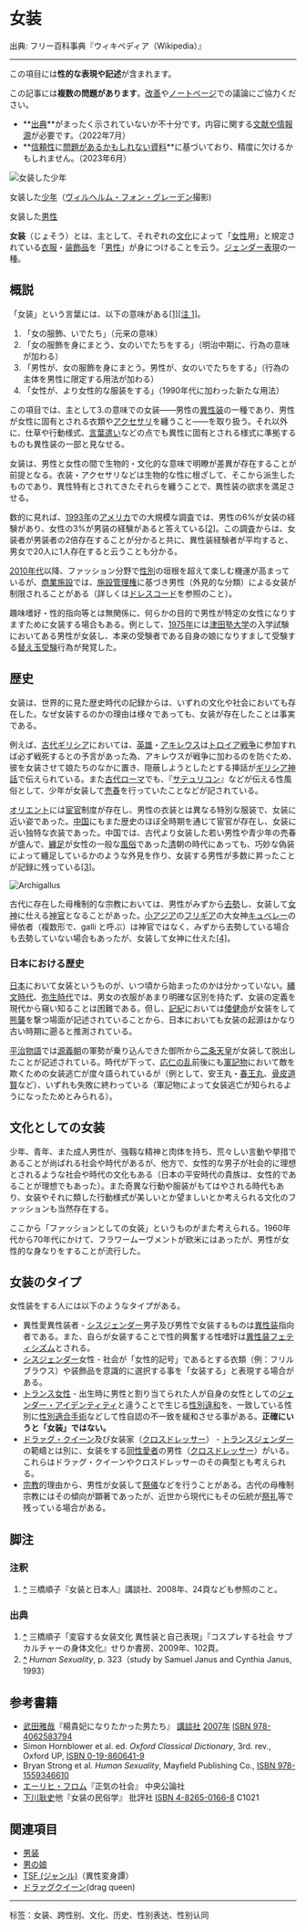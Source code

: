 # 女装

出典: フリー百科事典『ウィキペディア（Wikipedia）』

---

この項目には**性的な表現や記述**が含まれます。 

この記事には**複数の問題があります**。[改善](https://ja.wikipedia.org/w/index.php?title=%E5%A5%B3%E8%A3%85&action=edit)や[ノートページ](/wiki/%E3%83%8E%E3%83%BC%E3%83%88:%E5%A5%B3%E8%A3%85 "ノート:女装")での議論にご協力ください。

-   **[出典](/wiki/Wikipedia:%E5%87%BA%E5%85%B8%E3%82%92%E6%98%8E%E8%A8%98%E3%81%99%E3%82%8B "Wikipedia:出典を明記する")**がまったく示されていないか不十分です。内容に関する[文献や情報源](/wiki/Wikipedia:%E4%BF%A1%E9%A0%BC%E3%81%A7%E3%81%8D%E3%82%8B%E6%83%85%E5%A0%B1%E6%BA%90 "Wikipedia:信頼できる情報源")が必要です。（2022年7月）
-   **[信頼性](/wiki/Wikipedia:%E4%BF%A1%E9%A0%BC%E3%81%A7%E3%81%8D%E3%82%8B%E6%83%85%E5%A0%B1%E6%BA%90 "Wikipedia:信頼できる情報源")に[問題があるかもしれない資料](/wiki/Wikipedia:V#NR "Wikipedia:V")**に基づいており、精度に欠けるかもしれません。（2023年6月）

![女装した少年](//upload.wikimedia.org/wikipedia/commons/thumb/3/3b/OOjs_UI_icon_alert-warning.svg/38px-OOjs_UI_icon_alert-warning.svg.png)

女装した[少年](/wiki/%E5%B0%91%E5%B9%B4 "少年")（[ヴィルヘルム・フォン・グレーデン](/wiki/%E3%83%B4%E3%82%A3%E3%83%AB%E3%83%98%E3%83%AB%E3%83%A0%E3%83%BB%E3%83%95%E3%82%A9%E3%83%B3%E3%83%BB%E3%82%B0%E3%83%AC%E3%83%BC%E3%83%87%E3%83%B3 "ヴィルヘルム・フォン・グレーデン")撮影)

女装した[男性](/wiki/%E7%94%B7%E6%80%A7 "男性")

**女装**（じょそう）とは、主として、それぞれの[文化](/wiki/%E6%96%87%E5%8C%96 "文化")によって「[女性](/wiki/%E5%A5%B3%E6%80%A7 "女性")用」と規定されている[衣服](/wiki/%E8%A1%A3%E6%9C%8D "衣服")・[装飾品](/wiki/%E8%A3%85%E9%A3%BE%E5%93%81 "装飾品")を「[男性](/wiki/%E7%94%B7%E6%80%A7 "男性")」が身につけることを云う。[ジェンダー表現](/wiki/%E3%82%B8%E3%82%A7%E3%83%B3%E3%83%80%E3%83%BC%E8%A1%A8%E7%8F%BE "ジェンダー表現")の一種。

## 概説

「女装」という言葉には、以下の意味がある[\[1\]](#cite_note-1)[\[注 1\]](#cite_note-2)。

1.  「女の服飾、いでたち」（元来の意味）
2.  「女の服飾を身にまとう、女のいでたちをする」（明治中期に、行為の意味が加わる）
3.  「男性が、女の服飾を身にまとう。男性が、女のいでたちをする」（行為の主体を男性に限定する用法が加わる）
4.  「女性が、より女性的な服装をする」（1990年代に加わった新たな用法）

この項目では、主として3.の意味での女装――男性の[異性装](/wiki/%E7%95%B0%E6%80%A7%E8%A3%85 "異性装")の一種であり、男性が女性に固有とされる衣類や[アクセサリ](/wiki/%E8%A3%85%E8%BA%AB%E5%85%B7 "装身具")を纏うこと――を取り扱う。それ以外に、仕草や行動様式、[言葉遣い](/w/index.php?title=%E8%A8%80%E8%91%89%E9%81%A3%E3%81%84&action=edit&redlink=1 "言葉遣い (存在しないページ)")などの点でも異性に固有とされる様式に準拠するものも異性装の一部と見なせる。

女装は、男性と女性の間で生物的・文化的な意味で明瞭が差異が存在することが前提となる。衣装・アクセサリなどは生物的な性に根ざして、そこから派生したものであり、異性特有とされてきたそれらを纏うことで、異性装の欲求を満足させる。

数的に見れば、[1993年](/wiki/1993%E5%B9%B4 "1993年")の[アメリカ](/wiki/%E3%82%A2%E3%83%A1%E3%83%AA%E3%82%AB%E5%90%88%E8%A1%86%E5%9B%BD "アメリカ合衆国")での大規模な調査では、男性の6%が女装の経験があり、女性の3%が男装の経験があると答えている[\[2\]](#cite_note-3)。この調査からは、女装者が男装者の2倍存在することが分かると共に、異性装経験者が平均すると、男女で20人に1人存在すると云うことも分かる。

[2010年代](/wiki/2010%E5%B9%B4%E4%BB%A3 "2010年代")以降、ファッション分野で[性別](/wiki/%E6%80%A7%E5%88%A5 "性別")の垣根を超えて楽しむ機運が高まっているが、[商業施設](/wiki/%E5%BA%97 "店")では、[施設管理権](/wiki/%E6%96%BD%E8%A8%AD%E7%AE%A1%E7%90%86%E6%A8%A9 "施設管理権")に基づき男性（外見的な分類）による女装が制限されることがある（詳しくは[ドレスコード](/wiki/%E6%9C%8D%E8%A3%85%E8%A6%8F%E5%AE%9A "服装規定")を参照のこと）。

趣味嗜好・性的指向等とは無関係に、何らかの目的で男性が特定の女性になりすますために女装する場合もある。例として、[1975年](/wiki/1975%E5%B9%B4 "1975年")には[津田塾大学](/wiki/%E6%B4%A5%E7%94%B0%E5%A1%BE%E5%A4%A7%E5%AD%A6 "津田塾大学")の入学試験においてある男性が女装し、本来の受験者である自身の娘になりすまして受験する[替え玉受験](/wiki/%E6%9B%BF%E3%81%88%E7%8E%89%E5%8F%97%E9%A8%93 "替え玉受験")行為が発覚した。

## 歴史

女装は、世界的に見た歴史時代の記録からは、いずれの文化や社会においても存在した。なぜ女装するのかの理由は様々であっても、女装が存在したことは事実である。

例えば、[古代ギリシア](/wiki/%E5%8F%A4%E4%BB%A3%E3%82%AE%E3%83%AA%E3%82%B7%E3%82%A2 "古代ギリシア")においては、[英雄](/wiki/%E8%8B%B1%E9%9B%84 "英雄")・[アキレウス](/wiki/%E3%82%A2%E3%82%AD%E3%83%AC%E3%82%A6%E3%82%B9 "アキレウス")は[トロイア戦争](/wiki/%E3%83%88%E3%83%AD%E3%82%A4%E3%82%A2%E6%88%A6%E4%BA%89 "トロイア戦争")に参加すれば必ず戦死するとの予言があった為、アキレウスが戦争に加わるのを防ぐため、彼を女装させて娘たちのなかに置き、隠蔽しようとしたとする挿話が[ギリシア神話](/wiki/%E3%82%AE%E3%83%AA%E3%82%B7%E3%82%A2%E7%A5%9E%E8%A9%B1 "ギリシア神話")で伝えられている。また[古代ローマ](/wiki/%E5%8F%A4%E4%BB%A3%E3%83%AD%E3%83%9E "古代ローマ")でも、『[サテュリコン](/wiki/%E3%82%B5%E3%83%86%E3%83%A5%E3%83%AA%E3%82%B3%E3%83%B3 "サテュリコン")』などが伝える性風俗として、少年が女装して[売春](/wiki/%E5%A3%B2%E6%98%A5 "売春")を行っていたことなどが記されている。

[オリエント](/wiki/%E3%82%AA%E3%83%AA%E3%82%A8%E3%83%B3%E3%83%88 "オリエント")には[宦官](/wiki/%E5%AE%A6%E5%AE%98 "宦官")制度が存在し、男性の衣装とは異なる特別な服装で、女装に近い姿であった。[中国](/wiki/%E4%B8%AD%E5%9B%BD "中国")にもまた歴史のほぼ全時期を通じて宦官が存在し、女装に近い独特な衣装であった。中国では、古代より女装した若い男性や青少年の売春が盛んで、[纏足](/wiki/%E7%BA%8F%E8%B6%B3 "纏足")が女性の一般な[風俗](/wiki/%E9%A2%A8%E4%BF%97 "風俗")であった[清](/wiki/%E6%B8%85 "清")朝の時代にあっても、巧妙な偽装によって纏足しているかのような外見を作り、女装する男性が多数に昇ったことが記録に残っている[\[3\]](#cite_note-4)。

![Archigallus](//upload.wikimedia.org/wikipedia/commons/thumb/9/92/Archigallus.jpg/210px-Archigallus.jpg)

古代に存在した母権制的な宗教においては、男性がみずから[去勢](/wiki/%E5%8E%BB%E5%8B%A2 "去勢")し、女装して[女神](/wiki/%E5%A5%B3%E7%A5%9E "女神")に仕える[神官](/wiki/%E7%A5%9E%E5%AE%98 "神官")となることがあった。[小アジア](/wiki/%E5%B0%8F%E3%82%A2%E3%82%B8%E3%82%A2 "小アジア")の[フリギア](/wiki/%E3%83%95%E3%83%AA%E3%82%AE%E3%82%A2 "フリギア")の大女神[キュベレー](/wiki/%E3%82%AD%E3%83%A5%E3%83%99%E3%83%AC%E3%83%BC "キュベレー")の帰依者（複数形で、galli と呼ぶ）は神官ではなく、みずから去勢している場合も去勢していない場合もあったが、女装して女神に仕えた[\[4\]](#cite_note-5)。

### 日本における歴史

[日本](/wiki/%E6%97%A5%E6%9C%AC "日本")において女装というものが、いつ頃から始まったのかは分かっていない。[縄文時代](/wiki/%E7%B8%84%E6%96%87%E6%99%82%E4%BB%A3 "縄文時代")、[弥生時代](/wiki/%E5%BC%A5%E7%94%9F%E6%99%82%E4%BB%A3 "弥生時代")では、男女の衣服があまり明確な区別を持たず、女装の定義を現代から窺い知ることは困難である。但し、[記紀](/wiki/%E8%A8%98%E7%B4%80 "記紀")においては[倭健命](/wiki/%E3%83%A4%E3%83%9E%E3%83%88%E3%82%BF%E3%82%B1%E3%83%AC "ヤマトタケル")が女装をして[熊襲](/wiki/%E7%86%8A%E8%A5%B2 "熊襲")を撃つ場面が記述されていることから、日本においても女装の起源はかなり古い時期に遡ると推測されている。

[平治物語](/wiki/%E5%B9%B3%E6%B2%BB%E7%89%A9%E8%AA%9E "平治物語")では[源義朝](/wiki/%E6%BA%90%E7%BE%A9%E6%9C%9D "源義朝")の軍勢が乗り込んできた御所から[二条天皇](/wiki/%E4%BA%8C%E6%9D%A1%E5%A4%A9%E7%9A%87 "二条天皇")が女装して脱出したことが記述されている。時代が下って、[応仁の乱](/wiki/%E5%BF%9C%E4%BB%81%E3%81%AE%E4%B9%B1 "応仁の乱")前後にも[軍記物](/wiki/%E8%BB%8D%E8%A8%98%E7%89%A9 "軍記物")において敵を欺くための女装逃亡が度々語られているが（例として、安王丸・[春王丸](/wiki/%E8%B6%B3%E5%88%A9%E6%98%A5%E7%8E%8B%E4%B8%B8 "足利春王丸")、[骨皮道賢](/wiki/%E9%AA%A8%E7%9A%AE%E9%81%93%E8%B3%A2 "骨皮道賢")など）、いずれも失敗に終わっている（軍記物によって女装逃亡が知られるようになったためとみられる）。

## 文化としての女装

少年、青年、また成人男性が、強靱な精神と肉体を持ち、荒々しい言動や挙措であることが尚ばれる社会や時代があるが、他方で、女性的な男子が社会的に理想とされるような社会や時代の文化もある（日本の平安時代の貴族は、女性的であることが理想でもあった）。また奇異な行動や服装がもてはやされる時代もあり、女装やそれに類した行動様式が美しいとか望ましいとか考えられる文化のファッションも当然存在する。

ここから「ファッションとしての女装」というものがまた考えられる。1960年代から70年代にかけて、フラワームーヴメントが欧米にはあったが、男性が女性的な身なりをすることが流行した。

## 女装のタイプ

女性装をする人には以下のようなタイプがある。

-   異性愛異性装者 - [シスジェンダー](/wiki/%E3%82%B7%E3%82%B9%E3%82%B8%E3%82%A7%E3%83%B3%E3%83%80%E3%83%BC "シスジェンダー")男子及び男性で女装するものは[異性装](/wiki/%E7%95%B0%E6%80%A7%E8%A3%85 "異性装")指向者である。また、自らが女装することで性的興奮する性嗜好は[異性装フェティシズム](/wiki/%E7%95%B0%E6%80%A7%E8%A3%85%E3%83%95%E3%82%A7%E3%83%86%E3%82%A3%E3%82%B7%E3%82%BA%E3%83%A0 "異性装フェティシズム")とされる。
-   [シスジェンダー](/wiki/%E3%82%B7%E3%82%B9%E3%82%B8%E3%82%A7%E3%83%B3%E3%83%80%E3%83%BC "シスジェンダー")女性 - 社会が「女性的記号」であるとする衣類（例：フリルブラウス）や装飾品を意識的に選択する事を「女装する」と表現する場合がある。
-   [トランス女性](/wiki/%E3%83%88%E3%83%A9%E3%83%B3%E3%82%B9%E5%A5%B3%E6%80%A7 "トランス女性") - 出生時に男性と割り当てられた人が自身の女性としての[ジェンダー・アイデンティティ](/wiki/%E3%82%B8%E3%82%A7%E3%83%B3%E3%83%80%E3%83%BC%E3%83%BB%E3%82%A2%E3%82%A4%E3%83%87%E3%83%B3%E3%83%86%E3%82%A3%E3%83%86%E3%82%A3 "ジェンダー・アイデンティティ")と違うことで生じる[性別違和](/wiki/%E6%80%A7%E5%88%A5%E9%81%95%E5%92%8C "性別違和")を、一致している性別に[性別適合手術](/wiki/%E6%80%A7%E5%88%A5%E9%81%A9%E5%90%88%E6%89%8B%E8%A1%93 "性別適合手術")などして性自認の不一致を緩和させる事がある。**正確にいうと「女装」ではない。**
-   [ドラァグ・クイーン](/wiki/%E3%83%89%E3%83%A9%E3%82%A1%E3%82%B0%E3%83%BB%E3%82%AF%E3%82%A4%E3%83%BC%E3%83%B3 "ドラァグ・クイーン")及び女装家（[クロスドレッサー](/wiki/%E7%95%B0%E6%80%A7%E8%A3%85 "異性装")） - [トランスジェンダー](/wiki/%E3%83%88%E3%83%A9%E3%83%B3%E3%82%B9%E3%82%B8%E3%82%A7%E3%83%B3%E3%83%80%E3%83%BC "トランスジェンダー")の範疇とは別に、女装をする[同性愛者](/wiki/%E5%90%8C%E6%80%A7%E6%84%9B%E8%80%85 "同性愛者")の男性（[クロスドレッサー](/wiki/%E7%95%B0%E6%80%A7%E8%A3%85 "異性装")）がいる。これらはドラァグ・クイーンやクロスドレッサーのその典型とも考えられる。
-   [宗教](/wiki/%E5%AE%97%E6%95%99 "宗教")的理由から、男性が女装して[祭儀](/wiki/%E7%A5%AD%E5%84%80 "祭儀")などを行うことがある。古代の母権制宗教にはその傾向が顕著であったが、近世から現代にもその伝統が[祭礼](/wiki/%E7%A5%AD%E7%A4%BC "祭礼")等で残っている場合がある。

## 脚注

### 注釈

1.  **[^](#cite_ref-2)** 三橋順子『女装と日本人』講談社、2008年、24頁なども参照のこと。

### 出典

1.  **[^](#cite_ref-1)** 三橋順子「変容する女装文化 異性装と自己表現」『コスプレする社会 サブカルチャーの身体文化』せりか書房、2009年、102頁。
2.  **[^](#cite_ref-3)** _Human Sexuality_, p. 323（study by Samuel Janus and Cynthia Janus, 1993）

## 参考書籍

-   [武田雅哉](/wiki/%E6%AD%A6%E7%94%B0%E9%9B%85%E5%93%89 "武田雅哉")『楊貴妃になりたかった男たち』 [講談社](/wiki/%E8%AC%9B%E8%AB%87%E7%A4%BE "講談社") [2007年](/wiki/2007%E5%B9%B4 "2007年") [ISBN 978-4062583794](/wiki/%E7%89%B9%E5%88%A5:%E6%96%87%E7%8C%AE%E8%B3%87%E6%96%99/9784062583794)
-   Simon Hornblower et al. ed. _Oxford Classical Dictionary_, 3rd. rev., Oxford UP, [ISBN 0-19-860641-9](/wiki/%E7%89%B9%E5%88%A5:%E6%96%87%E7%8C%AE%E8%B3%87%E6%96%99/0198606419)
-   Bryan Strong et al. _Human Sexuality_, Mayfield Publishing Co., [ISBN 978-1559346610](/wiki/%E7%89%B9%E5%88%A5:%E6%96%87%E7%8C%AE%E8%B3%87%E6%96%99/9781559346610)
-   [エーリヒ・フロム](/wiki/%E3%82%A8%E3%83%BC%E3%83%AA%E3%83%92%E3%83%BB%E3%83%95%E3%83%AD%E3%83%A0 "エーリヒ・フロム")『正気の社会』 中央公論社
-   [下川耿史](/wiki/%E4%B8%8B%E5%B7%9D%E8%80%BF%E5%8F%B2 "下川耿史")他『女装の民俗学』 批評社 [ISBN 4-8265-0166-8](/wiki/%E7%89%B9%E5%88%A5:%E6%96%87%E7%8C%AE%E8%B3%97%E6%96%99/4826501668) C1021

## 関連項目

-   [男装](/wiki/%E7%94%B7%E8%A3%85 "男装")
-   [男の娘](/wiki/%E7%94%B7%E3%81%AE%E5%A8%98 "男の娘")
-   [TSF (ジャンル)](/wiki/TSF_\(%E3%82%B8%E3%83%A3%E3%83%B3%E3%83%AB\) "TSF (ジャンル)")（異性変身譚）
-   [ドラァグクイーン](/wiki/%E3%83%89%E3%83%A9%E3%82%A1%E3%82%B0%E3%82%AF%E3%82%A4%E3%83%BC%E3%83%B3 "ドラァグクイーン")(drag queen)

---

标签：女装、跨性别、文化、历史、性别表达、性别认同